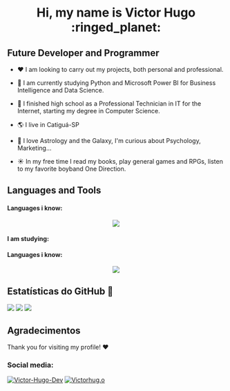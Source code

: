 <h1 align="center"> Hi, my name is Victor Hugo :ringed_planet: </h1>

## Future Developer and Programmer 

- :heart: I am looking to carry out my projects, both personal and professional.
  
- :palm_tree: I am currently studying Python and Microsoft Power BI for Business Intelligence and Data Science.

- :stars: I finished high school as a Professional Technician in IT for the Internet, starting my degree in Computer Science.
  
- :earth_americas: I live in Catiguá-SP
  
- :ocean: I love Astrology and the Galaxy, I'm curious about Psychology, Marketing...
  
- :sunny: In my free time I read my books, play general games and RPGs, listen to my favorite boyband One Direction.

## Languages ​​and Tools
<h4 align="left">Languages ​​i know:</h4>
<p align="center">
  <a href="https://skillicons.dev">
    <img src="https://skillicons.dev/icons?i=html,css,gamemakerstudio" />
  </a>
</p>

<h4 align="left">I am studying:</h4>
<h4 align="left">Languages ​​i know:</h4>
<p align="center">
  <a href="https://skillicons.dev">
    <img src="https://skillicons.dev/icons?i=js,py" />
  </a>
</p>

## Estatísticas do GitHub 🔭
<img src="https://github-readme-stats.vercel.app/api?username=victorhuugoo&show_icons=true&include_all_commits=true&count_private=true&theme=dark&rank_icon=github">
<img src="http://github-readme-streak-stats.herokuapp.com?user=victorhuugoo&theme=dark">
<img src="https://github-readme-stats.vercel.app/api/top-langs/?username=victorhuugoo&show_icons=true&theme=dark&layout=compact">

## Agradecimentos
Thank you for visiting my profile! :heart:

<h3 align="left">Social media:</h3>
<p align="left">
<a href="https://www.linkedin.com/in/victorhug-o/" target="blank"><img src="https://skillicons.dev/icons?i=linkedin" alt="Victor-Hugo-Dev" /></a>
<a href="https://www.instagram.com/victorhug.o/" target="blank"><img src="https://skillicons.dev/icons?i=instagram" alt="Victorhug.o" /></a>
</p>
